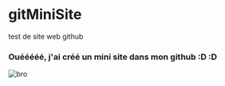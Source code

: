 # gitMiniSite
test de site web github



### Ouééééé, j'ai créé un mini site dans mon github :D :D

![bro](https://nicolasdb.github.io/gitMiniBlog/img/welldone.jpg)

